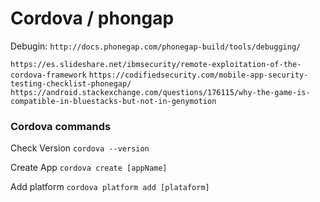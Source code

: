 
# Cordova / phongap

Debugin: ```http://docs.phonegap.com/phonegap-build/tools/debugging/```

```https://es.slideshare.net/ibmsecurity/remote-exploitation-of-the-cordova-framework```
```https://codifiedsecurity.com/mobile-app-security-testing-checklist-phonegap/```
```https://android.stackexchange.com/questions/176115/why-the-game-is-compatible-in-bluestacks-but-not-in-genymotion```

### Cordova commands

Check Version
```cordova --version```

Create App
```cordova create [appName]```

Add platform
```cordova platform add [plataform]```
